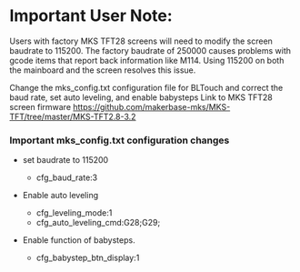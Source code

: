 # Important User Note:

Users with factory MKS TFT28 screens will need to modify the screen baudrate to 115200. 
The factory baudrate of 250000 causes problems with gcode items that report back information like M114. 
Using 115200 on both the mainboard and the screen resolves this issue.

Change the mks_config.txt configuration file for BLTouch and correct the baud rate, set auto leveling, and enable babysteps
Link to MKS TFT28 screen firmware
https://github.com/makerbase-mks/MKS-TFT/tree/master/MKS-TFT2.8-3.2

### Important mks_config.txt configuration changes
- set baudrate to 115200
  - cfg_baud_rate:3

- Enable auto leveling
  - cfg_leveling_mode:1
  - cfg_auto_leveling_cmd:G28;G29;

- Enable function of babysteps.
  - cfg_babystep_btn_display:1
